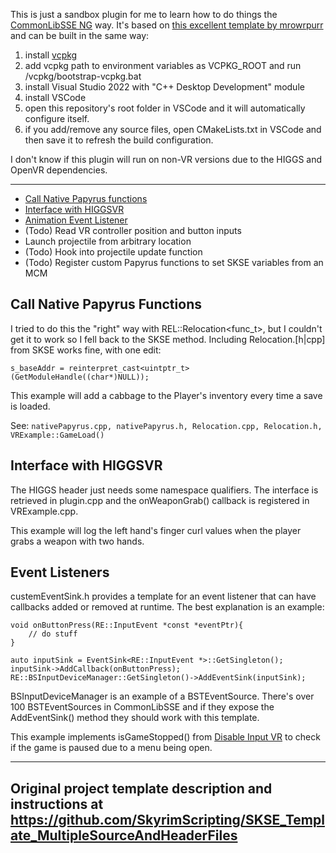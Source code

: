 This is just a sandbox plugin for me to learn how to do things the [CommonLibSSE NG](https://github.com/CharmedBaryon/CommonLibSSE-NG) way. It's based on [this excellent template by mrowrpurr](https://github.com/SkyrimScripting/SKSE_Template_MultipleSourceAndHeaderFiles) and can be built in the same way: 
1. install [vcpkg](https://github.com/microsoft/vcpkg)
2. add vcpkg path to environment variables as VCPKG_ROOT and run /vcpkg/bootstrap-vcpkg.bat
3. install Visual Studio 2022 with "C++ Desktop Development" module
4. install VSCode
5. open this repository's root folder in VSCode and it will automatically configure itself.
6. if you add/remove any source files, open CMakeLists.txt in VSCode and then save it to refresh the build configuration.

I don't know if this plugin will run on non-VR versions due to the HIGGS and OpenVR dependencies.

---
- [Call Native Papyrus functions](#call-native-papyrus-functions)
- [Interface with HIGGSVR](#interface-with-higgsvr)
- [Animation Event Listener](#Animation-Event-Listener)
- (Todo) Read VR controller position and button inputs
- Launch projectile from arbitrary location
- (Todo) Hook into projectile update function
- (Todo) Register custom Papyrus functions to set SKSE variables from an MCM

 ## Call Native Papyrus Functions
 I tried to do this the "right" way with REL::Relocation<func_t>, but I couldn't get it to work so I fell back to the SKSE method. Including Relocation.[h|cpp] from SKSE works fine, with one edit:
 ```
 s_baseAddr = reinterpret_cast<uintptr_t>(GetModuleHandle((char*)NULL));
```
This example will add a cabbage to the Player's inventory every time a save is loaded.

See: `nativePapyrus.cpp, nativePapyrus.h, Relocation.cpp, Relocation.h, VRExample::GameLoad()`

## Interface with HIGGSVR
The HIGGS header just needs some namespace qualifiers. The interface is retrieved in plugin.cpp and the onWeaponGrab() callback is registered in VRExample.cpp.

This example will log the left hand's finger curl values when the player grabs a weapon with two hands.

## Event Listeners
custemEventSink.h provides a template for an event listener that can have callbacks added or removed at runtime. The best explanation is an example:

```
void onButtonPress(RE::InputEvent *const *eventPtr){
    // do stuff
}

auto inputSink = EventSink<RE::InputEvent *>::GetSingleton();
inputSink->AddCallback(onButtonPress);
RE::BSInputDeviceManager::GetSingleton()->AddEventSink(inputSink);
```

BSInputDeviceManager is an example of a BSTEventSource. There's over 100 BSTEventSources in CommonLibSSE and if they expose the AddEventSink() method they should work with this template.

This example implements isGameStopped() from [Disable Input VR](https://www.nexusmods.com/skyrimspecialedition/mods/27800) to check if the game is paused due to a menu being open.

---
## Original project template description and instructions at https://github.com/SkyrimScripting/SKSE_Template_MultipleSourceAndHeaderFiles
